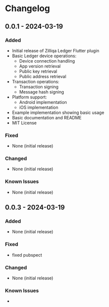 # Changelog

## 0.0.1 - 2024-03-19

### Added
- Initial release of Zilliqa Ledger Flutter plugin
- Basic Ledger device operations:
  - Device connection handling
  - App version retrieval
  - Public key retrieval
  - Public address retrieval
- Transaction operations:
  - Transaction signing
  - Message hash signing
- Platform support:
  - Android implementation
  - iOS implementation
- Example implementation showing basic usage
- Basic documentation and README
- MIT License

### Fixed
- None (initial release)

### Changed
- None (initial release)

### Known Issues
- None (initial release)

## 0.0.3 - 2024-03-19

### Added
- None (initial release)

### Fixed
- fixed pubspect

### Changed
- None (initial release)

### Known Issues
-
